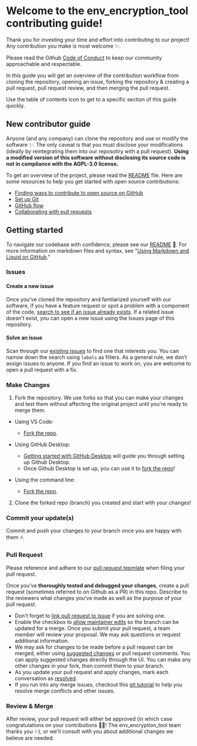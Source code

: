 # Welcome to the env_encryption_tool contributing guide!

Thank you for investing your time and effort into contributing to our project! Any contribution you make is most welcome :sparkles:.

Please read the Github [Code of Conduct](https://github.com/github/docs/blob/c7d69c9e0b97b393709942a4b4426b8b1730637f/.github/CODE_OF_CONDUCT.md) to keep our community approachable and respectable.

In this guide you will get an overview of the contribution workflow from cloning the repository, opening an issue, forking the repository & creating a pull request, pull request review, and then merging the pull request.

Use the table of contents icon to get to a specific section of this guide quickly.

## New contributor guide

Anyone (and any company) can clone the repository and use or modify the software :sparkles:. The only caveat is that you must disclose your modifications (ideally by reintegrating them into our reposotiry with a pull request). **Using a modified version of this software without disclosing its source code is not in compliance with the AGPL-3.0 license.**

To get an overview of the project, please read the [README](/README.md) file. Here are some resources to help you get started with open source contributions:

- [Finding ways to contribute to open source on GitHub](https://docs.github.com/en/get-started/exploring-projects-on-github/finding-ways-to-contribute-to-open-source-on-github)
- [Set up Git](https://docs.github.com/en/get-started/getting-started-with-git/set-up-git)
- [GitHub flow](https://docs.github.com/en/get-started/using-github/github-flow)
- [Collaborating with pull requests](https://docs.github.com/en/github/collaborating-with-pull-requests)

## Getting started

To navigate our codebase with confidence, please see our [README](/README.md) :confetti_ball:. For more information on markdown files and syntax, see "[Using Markdown and Liquid on GitHub](https://docs.github.com/en/contributing/writing-for-github-docs/using-markdown-and-liquid-in-github-docs)."

### Issues

#### Create a new issue

Once you've cloned the repository and famliarized yourself with our software, if you have a feature request or spot a problem with a component of the code, [search to see if an issue already exists](https://github.com/butlergroup/env_encryption_tool/issues). If a related issue doesn't exist, you can open a new issue using the Issues page of this repository.

#### Solve an issue

Scan through our [existing issues](https://github.com/butlergroup/env_encryption_tool/issues) to find one that interests you. You can narrow down the search using `labels` as filters. As a general rule, we don’t assign issues to anyone. If you find an issue to work on, you are welcome to open a pull request with a fix.

### Make Changes

1. Fork the repository. We use forks so that you can make your changes and test them without affecting the original project until you're ready to merge them.
- Uaing VS Code:
  - [Fork the repo](https://code.visualstudio.com/docs/sourcecontrol/github).

- Using GitHub Desktop:
  - [Getting started with GitHub Desktop](https://docs.github.com/en/desktop/installing-and-configuring-github-desktop/getting-started-with-github-desktop) will guide you through setting up Github Desktop.
  - Once Github Desktop is set up, you can use it to [fork the repo](https://docs.github.com/en/desktop/contributing-and-collaborating-using-github-desktop/cloning-and-forking-repositories-from-github-desktop)!

- Using the command line:
  - [Fork the repo](https://docs.github.com/en/github/getting-started-with-github/fork-a-repo#fork-an-example-repository).

2. Clone the forked repo (branch) you created and start with your changes! 

### Commit your update(s)

Commit and push your changes to your branch once you are happy with them :zap:.

### Pull Request

Please reference and adhere to our [pull request tepmlate](https://github.com/butlergroup/env_encryption_tool/blob/main/.github/PULL_REQUEST_TEMPLATE.md) when filing your pull request. 

Once you've **thoroughly tested and debugged your changes**, create a pull request (sometimes referred to on Github as a PR) in this repo. Describe to the reviewers what changes you've made as well as the purpose of your pull request.

- Don't forget to [link pull request to issue](https://docs.github.com/en/issues/tracking-your-work-with-issues/linking-a-pull-request-to-an-issue) if you are solving one.
- Enable the checkbox to [allow maintainer edits](https://docs.github.com/en/github/collaborating-with-issues-and-pull-requests/allowing-changes-to-a-pull-request-branch-created-from-a-fork) so the branch can be updated for a merge.
Once you submit your pull request, a team member will review your proposal. We may ask questions or request additional information.
- We may ask for changes to be made before a pull request can be merged, either using [suggested changes](https://docs.github.com/en/github/collaborating-with-issues-and-pull-requests/incorporating-feedback-in-your-pull-request) or pull request comments. You can apply suggested changes directly through the UI. You can make any other changes in your fork, then commit them to your branch.
- As you update your pull request and apply changes, mark each conversation as [resolved](https://docs.github.com/en/github/collaborating-with-issues-and-pull-requests/commenting-on-a-pull-request#resolving-conversations).
- If you run into any merge issues, checkout this [git tutorial](https://github.com/skills/resolve-merge-conflicts) to help you resolve merge conflicts and other issues.

### Review & Merge

After review, your pull request will either be approved (in which case congratulations on your contributions :tada::tada:! The env_encryption_tool team thanks you :sparkles:), or we'll consult with you about additional changes we believe are needed.
